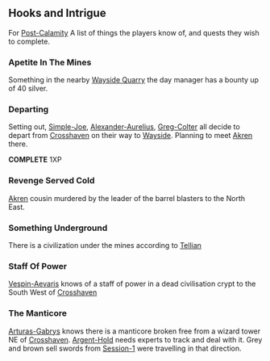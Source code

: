 ## Hooks and Intrigue
For [Post-Calamity](Post-Calamity) A list of things the players know of, and quests they wish to complete.

### Apetite In The Mines
Something in the nearby [Wayside Quarry](Wayside#Wayside%20Quarry) the day manager has a bounty up of 40 silver.

### Departing
Setting out, [Simple-Joe](Simple-Joe), [Alexander-Aurelius](Alexander-Aurelius), [Greg-Colter](Greg-Colter) all decide to depart from [Crosshaven](Crosshaven) on their way to [Wayside](Wayside). Planning to meet [Akren](Akren) there.

**COMPLETE** 1XP

### Revenge Served Cold
[Akren](Akren) cousin murdered by the leader of the barrel blasters to the North East.

### Something Underground
There is a civilization under the mines according to [Tellian](Session-2#Tellian)

### Staff Of Power
[Vespin-Aevaris](Vespin-Aevaris) knows of a staff of power in a dead civilisation crypt to the South West of [Crosshaven](Crosshaven)

### The Manticore
[Arturas-Gabrys](Arturas-Gabrys) knows there is a manticore broken free from a wizard tower NE of [Crosshaven](Crosshaven). [Argent-Hold](Argent-Hold) needs experts to track and deal with it. Grey and brown sell swords from [Session-1](Session-1) were travelling in that direction.
